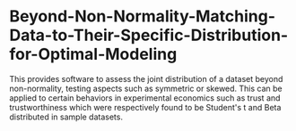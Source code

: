 # Beyond-Non-Normality-Matching-Data-to-Their-Specific-Distribution-for-Optimal-Modeling
This provides software to assess the joint distribution of a dataset beyond non-normality, testing aspects such as symmetric or skewed. This can be applied to certain behaviors in experimental economics such as trust and trustworthiness which were respectively found to be Student's t and Beta distributed in sample datasets.
